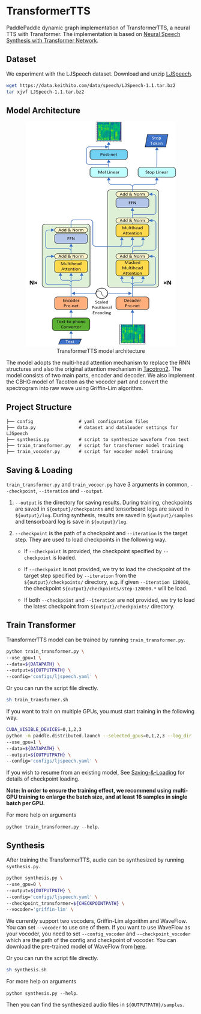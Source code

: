 # TransformerTTS

PaddlePaddle dynamic graph implementation of TransformerTTS, a neural TTS with Transformer. The implementation is based on [Neural Speech Synthesis with Transformer Network](https://arxiv.org/abs/1809.08895).

## Dataset

We experiment with the LJSpeech dataset. Download and unzip [LJSpeech](https://keithito.com/LJ-Speech-Dataset/).

```bash
wget https://data.keithito.com/data/speech/LJSpeech-1.1.tar.bz2
tar xjvf LJSpeech-1.1.tar.bz2
```

## Model Architecture

<div align="center" name="TransformerTTS model architecture">
  <img src="./images/model_architecture.jpg" width=400 height=600 /> <br>
</div>
<div align="center" >
TransformerTTS model architecture
</div>

The model adopts the multi-head attention mechanism to replace the RNN structures and also the original attention mechanism in [Tacotron2](https://arxiv.org/abs/1712.05884). The model consists of two main parts, encoder and decoder. We also implement the CBHG model of Tacotron as the vocoder part and convert the spectrogram into raw wave using Griffin-Lim algorithm.

## Project Structure

```text
├── config                 # yaml configuration files
├── data.py                # dataset and dataloader settings for LJSpeech
├── synthesis.py           # script to synthesize waveform from text
├── train_transformer.py   # script for transformer model training
├── train_vocoder.py       # script for vocoder model training
```

## Saving & Loading

`train_transformer.py` and `train_vocoer.py` have 3 arguments in common, `--checkpoint`, `--iteration` and `--output`.

1. `--output` is the directory for saving results.
During training, checkpoints are saved in `${output}/checkpoints` and tensorboard logs are saved in `${output}/log`.
During synthesis, results are saved in `${output}/samples` and tensorboard log is save in `${output}/log`.

2.  `--checkpoint` is the path of a checkpoint and `--iteration` is the target step. They are used to load checkpoints in the following way.

    - If `--checkpoint` is provided, the checkpoint specified by `--checkpoint` is loaded.

    - If `--checkpoint` is not provided, we try to load the checkpoint of the target step specified by `--iteration` from the `${output}/checkpoints/` directory, e.g. if given `--iteration 120000`, the checkpoint `${output}/checkpoints/step-120000.*` will be load.

    - If both `--checkpoint` and `--iteration` are not provided, we try to load the latest checkpoint from `${output}/checkpoints/` directory.

## Train Transformer

TransformerTTS model can be trained by running ``train_transformer.py``.

```bash
python train_transformer.py \
--use_gpu=1 \
--data=${DATAPATH} \
--output=${OUTPUTPATH} \
--config='configs/ljspeech.yaml' \
```

Or you can run the script file directly.

```bash
sh train_transformer.sh
```

If you want to train on multiple GPUs, you must start training in the following way.

```bash
CUDA_VISIBLE_DEVICES=0,1,2,3
python -m paddle.distributed.launch --selected_gpus=0,1,2,3 --log_dir ./mylog train_transformer.py \
--use_gpu=1 \
--data=${DATAPATH} \
--output=${OUTPUTPATH} \
--config='configs/ljspeech.yaml' \
```

If you wish to resume from an existing model, See [Saving-&-Loading](#Saving-&-Loading) for details of checkpoint loading.

**Note: In order to ensure the training effect, we recommend using multi-GPU training to enlarge the batch size, and at least 16 samples in single batch per GPU.**

For more help on arguments

``python train_transformer.py --help``.

## Synthesis

After training the TransformerTTS, audio can be synthesized by running ``synthesis.py``.

```bash
python synthesis.py \
--use_gpu=0 \
--output=${OUTPUTPATH} \
--config='configs/ljspeech.yaml' \
--checkpoint_transformer=${CHECKPOINTPATH} \
--vocoder='griffin-lim' \
```

We currently support two vocoders,  Griffin-Lim algorithm and WaveFlow. You can set ``--vocoder`` to use one of them. If you want to use WaveFlow as your vocoder, you need to set ``--config_vocoder`` and ``--checkpoint_vocoder`` which are the path of the config and checkpoint of vocoder. You can download the pre-trained model of WaveFlow from [here](https://github.com/PaddlePaddle/Parakeet#vocoders).

Or you can run the script file directly.

```bash
sh synthesis.sh
```
For more help on arguments

``python synthesis.py --help``.

Then you can find the synthesized audio files in ``${OUTPUTPATH}/samples``.
